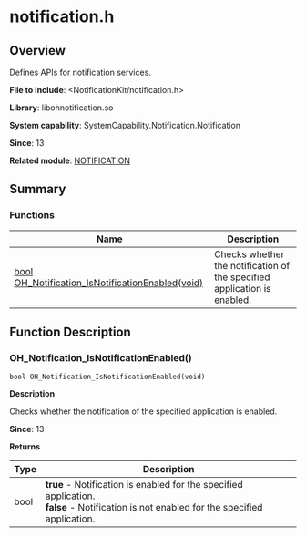 # notification.h

## Overview

Defines APIs for notification services.

**File to include**: <NotificationKit/notification.h>

**Library**: libohnotification.so

**System capability**: SystemCapability.Notification.Notification

**Since**: 13

**Related module**: [NOTIFICATION](capi-notification.md)

## Summary

### Functions

| Name| Description|
| -- | -- |
| [bool OH_Notification_IsNotificationEnabled(void)](#oh_notification_isnotificationenabled) | Checks whether the notification of the specified application is enabled.|

## Function Description

### OH_Notification_IsNotificationEnabled()

```
bool OH_Notification_IsNotificationEnabled(void)
```

**Description**

Checks whether the notification of the specified application is enabled.

**Since**: 13

**Returns**

| Type| Description|
| -- | -- |
| bool | **true** - Notification is enabled for the specified application.<br>**false** - Notification is not enabled for the specified application. |
